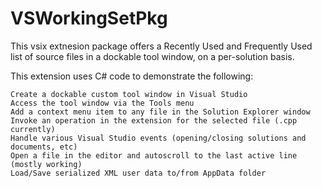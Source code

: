 VSWorkingSetPkg
===============

This vsix extnesion package offers a Recently Used and Frequently Used list of source files in a dockable tool window, on a per-solution basis. 

This extension uses C# code to demonstrate the following:

    Create a dockable custom tool window in Visual Studio
    Access the tool window via the Tools menu
    Add a context menu item to any file in the Solution Explorer window
    Invoke an operation in the extension for the selected file (.cpp currently)
    Handle various Visual Studio events (opening/closing solutions and documents, etc)
    Open a file in the editor and autoscroll to the last active line (mostly working)
    Load/Save serialized XML user data to/from AppData folder 
